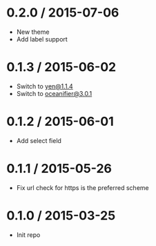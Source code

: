 0.2.0 / 2015-07-06
==================

 * New theme
 * Add label support

0.1.3 / 2015-06-02
==================

 * Switch to yen@1.1.4
 * Switch to oceanifier@3.0.1


0.1.2 / 2015-06-01
==================

 * Add select field


0.1.1 / 2015-05-26
==================

 * Fix url check for https is the preferred scheme


0.1.0 / 2015-03-25
==================

 * Init repo

